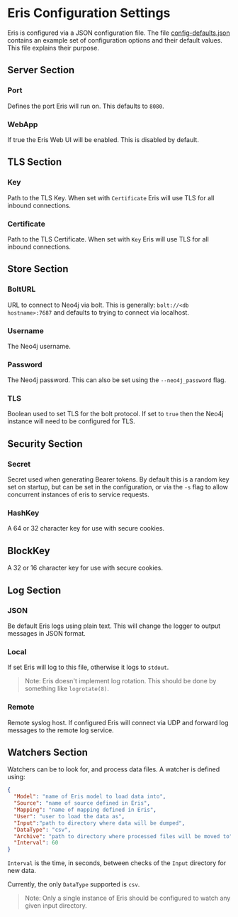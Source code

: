 # Eris Configuration Settings

Eris is configured via a JSON configuration file. The file 
[config-defaults.json](./config-defaults.json) contains an example set of 
configuration options and their default values. This file explains their 
purpose.

## Server Section

### Port

Defines the port Eris will run on. This defaults to `8080`.

### WebApp

If true the Eris Web UI will be enabled. This is disabled by default.

## TLS Section

### Key

Path to the TLS Key. When set with `Certificate` Eris will use TLS for all
inbound connections.

### Certificate

Path to the TLS Certificate. When set with `Key` Eris will use TLS for all
inbound connections.

## Store Section

### BoltURL

URL to connect to Neo4j via bolt. This is generally: `bolt://<db hostname>:7687`
and defaults to trying to connect via localhost.

### Username

The Neo4j username.

### Password

The Neo4j password. This can also be set using the `--neo4j_password` flag.

### TLS

Boolean used to set TLS for the bolt protocol. If set to `true` then the Neo4j
instance will need to be configured for TLS.

## Security Section

### Secret

Secret used when generating Bearer tokens. By default this is a random key set
on startup, but can be set in the configuration, or via the `-s` flag to allow
concurrent instances of eris to service requests.

### HashKey

A 64 or 32 character key for use with secure cookies.

## BlockKey

A 32 or 16 character key for use with secure cookies.

## Log Section

### JSON

Be default Eris logs using plain text. This will change the logger to output
messages in JSON format.

### Local

If set Eris will log to this file, otherwise it logs to `stdout`.

> Note: Eris doesn't implement log rotation. This should be done by something
like `logrotate(8)`.

### Remote

Remote syslog host. If configured Eris will connect via UDP and forward log
messages to the remote log service.

## Watchers Section

Watchers can be to look for, and process data files. A watcher is defined
using:

```json
{
  "Model": "name of Eris model to load data into",
  "Source": "name of source defined in Eris",
  "Mapping": "name of mapping defined in Eris",
  "User": "user to load the data as",
  "Input":"path to directory where data will be dumped",
  "DataType": "csv",
  "Archive": "path to directory where processed files will be moved to",
  "Interval": 60
}
```

`Interval` is the time, in seconds, between checks of the `Input` directory for
new data.

Currently, the only `DataType` supported is `csv`.

> Note: Only a single instance of Eris should be configured to watch any given
input directory.
